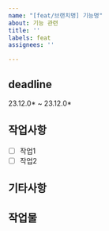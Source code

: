 ```yaml
---
name: "[feat/브랜치명] 기능명"
about: 기능 관련
title: ''
labels: feat
assignees: ''

---
```


## deadline
23.12.0* ~ 23.12.0*

## 작업사항
- [ ] 작업1
- [ ] 작업2

## 기타사항

## 작업물

